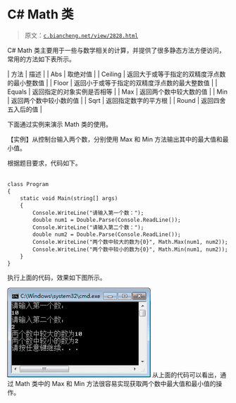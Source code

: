 # C# Math 类

> 原文：[`c.biancheng.net/view/2828.html`](http://c.biancheng.net/view/2828.html)

C# Math 类主要用于一些与数学相关的计算，并提供了很多静态方法方便访问，常用的方法如下表所示。

| 方法 | 描述 |
| Abs | 取绝对值 |
| Ceiling | 返回大于或等于指定的双精度浮点数的最小整数值 |
| Floor | 返回小于或等于指定的双精度浮点数的最大整数值 |
| Equals | 返回指定的对象实例是否相等 |
| Max | 返回两个数中较大数的值 |
| Min | 返回两个数中较小数的值 |
| Sqrt | 返回指定数字的平方根 |
| Round | 返回四舍五入后的值 |

下面通过实例来演示 Math 类的使用。

【实例】从控制台输入两个数，分别使用 Max 和 Min 方法输出其中的最大值和最小值。 

根据题目要求，代码如下。

```

class Program
{
    static void Main(string[] args)
    {
        Console.WriteLine("请输入第一个数：");
        double num1 = Double.Parse(Console.ReadLine());
        Console.WriteLine("请输入第二个数：");
        double num2 = Double.Parse(Console.ReadLine());
        Console.WriteLine("两个数中较大的数为{0}", Math.Max(num1, num2));
        Console.WriteLine("两个数中较小的数为{0}", Math.Min(num1, num2));
    }
}
```

执行上面的代码，效果如下图所示。

![Math 类的使用](img/cc6b02ffcb2c6ab37101722099c3141b.png)
从上面的代码可以看出，通过 Math 类中的 Max 和 Min 方法很容易实现获取两个数中最大值和最小值的操作。